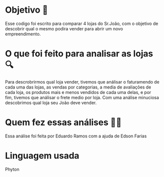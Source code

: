 <h1>Objetivo 🚀</h1>
<p>Esse codigo foi escrito para comparar 4 lojas do Sr.João, com o objetivo de descobrir qual o mesmo podira vender para abrir um novo empreendimento.</p>
<h1>O que foi feito para analisar as lojas 🔍</h1>
<p>Para descrobrirmos qual loja vender, tivemos que análisar o faturamendo de cada uma das lojas, as vendas por categorias, a media de avaliações de cada loja, os produtos mais e menos vendidos de cada uma delas, e por fim, tivemos que análisar o frete medio por loja. Com uma análise minuciosa descobrimos qual loja seu João deve vender.</p>
<h1>Quem fez essas análises ✍🏼</h1>
<p>Essa análise foi feita por Eduardo Ramos com a ajuda de Edson Farias</p>
<h1>Linguagem usada</h1>
<p> Phyton
</p>
